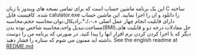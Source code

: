 این یک برنامه ماشین حساب است که برای تمامی نسخه های ویندوز با زبان C ساخته شده.
کافیست فایل calulator.exe را دانلود و ان را اجرا نمایید.
این ماشین حساب دارای قابلیت انجام چهار عمل اصلی +،-،/،*،رادیکال،توان،محاسبه حجم،محاسبه مساحت،تبدیل واحد،محاسبه شاخص توده بدن(BMI)،حل معادلات درجه دو و قابلیت های دیگر که با اجرا کردن کردن نرم افزار انها را پیدا کنید.
در صورتی که برنامه من را دوست داشته اید ممنون می شوم که ستاره را فشار دهید.
See the english readme at [REDME.md](https://github.com/AliAgaAbd/Calculator/blob/ec6f05cb91ad1bce3127d96f486db14cbb21e03f/README.md)
